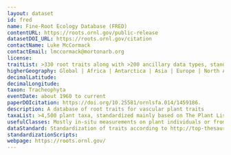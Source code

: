 ```yaml
---
layout: dataset
id: fred
name: Fine-Root Ecology Database (FRED)
contentURL: https://roots.ornl.gov/public-release
datasetDOI_URL: https://roots.ornl.gov/citation
contactName: Luke McCormack
contactEmail: lmccormack@mortonarb.org 
license: 
traitList: >330 root traits along with >200 ancillary data types, standardized according to TRY and http://top-thesaurus.org
higherGeography: Global | Africa | Antarctica | Asia | Europe | North America | Oceania | South America
decimalLatitude:
decimalLongitude:
taxon: Tracheophyta
eventDate: about 1960 to current
paperDOIcitation: https://doi.org/10.25581/ornlsfa.014/1459186.
description: A database of root traits for vascular plant traits
taxaList: >4,500 plant taxa, standardized mainly based on The Plant List
usefulClasses: Mostly in-situ measurements on plant individuals or from plant communities
dataStandard: Standardization of traits according to http://top-thesaurus.org/; standardization of taxonomy mainly based on http://www.theplantlist.org/
standardizationScripts: 
webpage: https://roots.ornl.gov/
---
```

